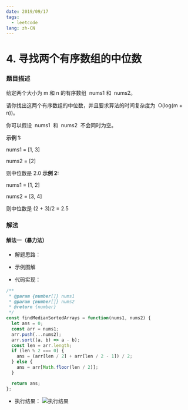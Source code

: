 ```yaml
---
date: 2019/09/17
tags:
  - leetcode
lang: zh-CN
---
```


# 4. 寻找两个有序数组的中位数

### 题目描述

给定两个大小为 m 和 n 的有序数组  nums1 和  nums2。

请你找出这两个有序数组的中位数，并且要求算法的时间复杂度为  O(log(m + n))。

你可以假设  nums1  和  nums2  不会同时为空。

**示例 1:**

nums1 = [1, 3]

nums2 = [2]

则中位数是 2.0
**示例 2:**

nums1 = [1, 2]

nums2 = [3, 4]

则中位数是 (2 + 3)/2 = 2.5

### 解法

#### 解法一（暴力法）

- 解题思路：

- 示例图解

- 代码实现：

```js
/**
 * @param {number[]} nums1
 * @param {number[]} nums2
 * @return {number}
 */
const findMedianSortedArrays = function(nums1, nums2) {
  let ans = 0;
  const arr = nums1;
  arr.push(...nums2);
  arr.sort((a, b) => a - b);
  const len = arr.length;
  if (len % 2 === 0) {
    ans = (arr[len / 2] + arr[len / 2 - 1]) / 2;
  } else {
    ans = arr[Math.floor(len / 2)];
  }

  return ans;
};
```

- 执行结果：
  ![执行结果](https://raw.githubusercontent.com/volcanoliuc/vue-blog/images/images20190916104630.png)
